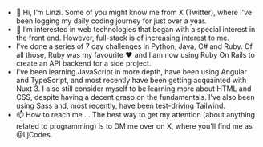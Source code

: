 - 👋 Hi, I’m Linzi. Some of you might know me from X (Twitter), where I've been logging my daily coding journey for just over a year.
- 👀 I’m interested in web technologies that began with a special interest in the front end. However, full-stack is of increasing interest to me.
- I've done a series of 7 day challenges in Python, Java, C# and Ruby. Of all those, Ruby was my favourite ❤️ and I am now using Ruby On Rails to create an API backend for a side project.
-  I've been learning JavaScript in more depth, have been using Angular and TypeScript, and most recently have been getting acquainted with Nuxt 3. I also still consider myself to be learning more about HTML and CSS, despite having a decent grasp on the fundamentals. I've also been using Sass and, most recently, have been test-driving Tailwind. 
- 📫 How to reach me ... The best way to get my attention (about anything related to programming) is to DM me over on X, where you'll find me as @LjCodes.

<!---
LinziJayne36/LinziJayne36 is a ✨ special ✨ repository because its `README.md` (this file) appears on your GitHub profile.
You can click the Preview link to take a look at your changes.
--->
